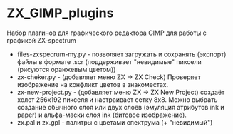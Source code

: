 # ZX_GIMP_plugins
Набор плагинов для графического редактора GIMP для работы с графикой ZX-spectrum
- files-zxspecrum-my.py - позволяет загружать и сохранять (экспорт) файлы в формате .scr (поддерживает "невидимые" пиксели (рисуются оранжевым цветом))
- zx-cheker.py - (добавляет меню ZX -> ZX Check) Проверяет изображение на конфликт цветов в знакоместах.
- zx-new-project.py - (добавляет меню ZX -> ZX New Project) создаёт холст 256х192 пикселя и настраивает сетку 8х8. Можно выбрать создание обычного слоя или двух слоёв (эмуляция атрибутов ink и paper) и альфа-маски слоя ink (битовое изображение).
- zx.pal и zx.gpl - палитры с цветами спектрума (+ "невидимый")
